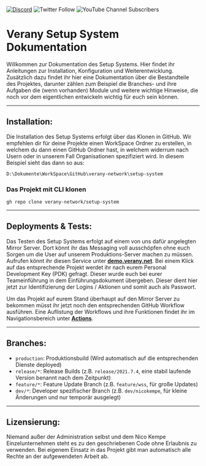 [![Discord](https://img.shields.io/discord/670667590812696623?color=fff&label=Discord&logo=discord&logoColor=fff)](https://discord.gg/Yn9Ws9w6d5)
![Twitter Follow](https://img.shields.io/twitter/follow/VeranyNET?color=919191&label=Folge%20%40VeranyNET&style=social)
![YouTube Channel Subscribers](https://img.shields.io/youtube/channel/subscribers/UCduDElXYi8zPjZMTIxCT45A?label=Abonniere%20VeranyNET&style=social)


Verany Setup System Dokumentation
=============

Willkommen zur Dokumentation des Setup Systems. Hier findet ihr Anleitungen zur Installation, Konfiguration und Weiterentwicklung. Zusätzlich dazu findet ihr hier eine Dokumentation über die Bestandteile des Projektes, darunter zählen zum Beispiel die Branches- und ihre Aufgaben die (wenn vorhanden) Module und weitere wichtige Hinweise, die noch vor dem eigentlichen entwickeln wichtig für euch sein können.

---
## Installation:
Die Installation des Setup Systems erfolgt über das Klonen in GitHub. Wir empfehlen dir für deine Projekte einen WorkSpace Ordner zu erstellen, in welchem du dann einen GitHub Ordner hast, in welchem widerrum nach Usern oder in unserem Fall Organisationen spezifiziert wird. In diesem Beispiel sieht das dann so aus:

```
D:\Dokumente\WorkSpace\GitHub\verany-network\setup-system
```

### Das Projekt mit CLI klonen
```ssh
gh repo clone verany-network/setup-system
```

---
## Deployments & Tests:
Das Testen des Setup Systems erfolgt auf einem von uns dafür angelegten Mirror Server. Dort könnt ihr das Messaging voll ausschöpfen ohne euch Sorgen um die User auf unserem Produktions-Server machen zu müssen. Aufrufen könnt ihr diesen Service unter **[demo.verany.net](https://demo.verany.net/mc/setup-system/)**. Bei einem Klick auf das entsprechende Projekt werdet ihr nach eurem Personal Development Key (PDK) gefragt. Dieser wurde euch bei eurer Teameinführung in dem Einführungsdokument übergeben. Dieser dient hier jetzt zur Identifizierung der Logins / Aktionen und somit auch als Passwort.

Um das Projekt auf eurem Stand überhaupt auf den Mirror Server zu bekommen müsst ihr jetzt noch den entsprechenden GitHub Workflow ausführen. Eine Auflistung der Workflows und ihre Funktionen findet ihr im Navigationsbereich unter **[Actions](https://github.com/verany-network/setup-system/actions)**.

---
## Branches:
* `production`: Produktionsbuild (Wird automatisch auf die entsprechenden Dienste deployed)
* `release/*`: Release Builds (z.B. `release/2021.7.4`, eine stabil laufende Version benannt nach dem Zeitpunkt)
* `feature/*`: Feature Update Branch (z.B. `feature/wss`, für große Updates)
* `dev/*`: Developer spezifischer Branch (z.B. `dev/nicokempe`, für kleine Änderungen und nur temporär ausgelegt)

---
## Lizensierung:
Niemand außer der Administration selbst und dem Nico Kempe Einzelunternehmen steht es zu den geschriebenen Code ohne Erlaubnis zu verwenden. Bei eigenem Einsatz in das Projekt gibt man automatisch alle Rechte an der aufgewendeten Arbeit ab.
